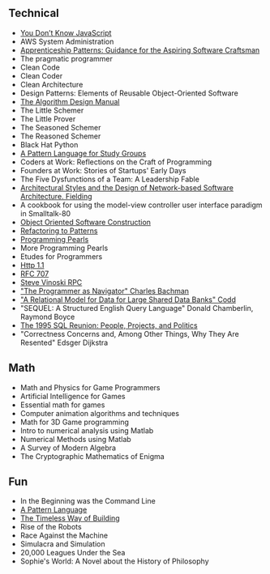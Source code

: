 Technical
------------------------------------
- [You Don’t Know JavaScript](https://github.com/getify/You-Dont-Know-JS)
- AWS System Administration
- [Apprenticeship Patterns: Guidance for the Aspiring Software Craftsman](http://chimera.labs.oreilly.com/books/1234000001813/index.html)
- The pragmatic programmer
- Clean Code
- Clean Coder
- Clean Architecture
- Design Patterns: Elements of Reusable Object-Oriented Software
- [The Algorithm Design Manual](http://www.algorist.com/)
- The Little Schemer
- The Little Prover
- The Seasoned Schemer
- The Reasoned Schemer
- Black Hat Python
- [A Pattern Language for Study Groups](http://www.inquisitivechap.com/wp-content/uploads/2011/03/khdraft.pdf)
- Coders at Work: Reflections on the Craft of Programming
- Founders at Work: Stories of Startups' Early Days
- The Five Dysfunctions of a Team: A Leadership Fable 
- [Architectural Styles and the Design of Network-based Software Architecture. Fielding](http://www.ics.uci.edu/~fielding/pubs/dissertation/top.htm)
- A cookbook for using the model-view controller user interface paradigm in Smalltalk-80
- [Object Oriented Software Construction](https://sophia.javeriana.edu.co/~cbustaca/docencia/POO-2016-01/documentos/Object%20Oriented%20Software%20Construction-Meyer.pdf)
- [Refactoring to Patterns](http://study.5ecloud.net/CourseData/113012/1548/TeachDataDown/_2Refactoring%20to%20Patterns.pdf)
- [Programming Pearls](http://www.littledumbdoctor.com/index_files/Interview_Programming_pearls.pdf)
- More Programming Pearls
- Etudes for Programmers
- [Http 1.1](https://www.ietf.org/rfc/rfc2616.txt)
- [RFC 707](https://www.ietf.org/rfc/rfc0707.txt)
- [Steve Vinoski RPC](http://steve.vinoski.net/blog/category/rpc/)
- ["The Programmer as Navigator" Charles Bachman](http://delivery.acm.org/10.1145/370000/362534/a1973-bachman.pdf?ip=71.56.46.170&id=362534&acc=OPEN&key=4D4702B0C3E38B35%2E4D4702B0C3E38B35%2E4D4702B0C3E38B35%2E6D218144511F3437&CFID=785407200&CFTOKEN=32071421&__acm__=1500081866_efdd19c9645ab43e9c8bd81d3c48877b)
- ["A Relational Model for Data for Large Shared Data Banks" Codd](http://citeseerx.ist.psu.edu/viewdoc/download?doi=10.1.1.98.5286&rep=rep1&type=pdf)
- "SEQUEL: A Structured English Query Language" Donald Chamberlin, Raymond Boyce
- [The 1995 SQL Reunion: People, Projects, and Politics](http://www.scs.stanford.edu/~dbg/readings/SRC-1997-018.pdf)
 - "Correctness Concerns and, Among Other Things, Why They Are Resented" Edsger Dijkstra

Math
--------------------------------------
- Math and Physics for Game Programmers
- Artificial Intelligence for Games
- Essential math for games 
- Computer animation algorithms and techniques 
- Math for 3D Game programming 
- Intro to numerical analysis using Matlab 
- Numerical Methods using Matlab
- A Survey of Modern Algebra
- The Cryptographic Mathematics of Enigma

Fun
--------------------------------------------------
- In the Beginning was the Command Line
- [A Pattern Language](http://library.uniteddiversity.coop/Ecological_Building/A_Pattern_Language.pdf)
- [The Timeless Way of Building](http://library.uniteddiversity.coop/Ecological_Building/The_Timeless_Way_of_Building_Complete.pdf)
- Rise of the Robots
- Race Against the Machine
- Simulacra and Simulation
- 20,000 Leagues Under the Sea
- Sophie's World: A Novel about the History of Philosophy

